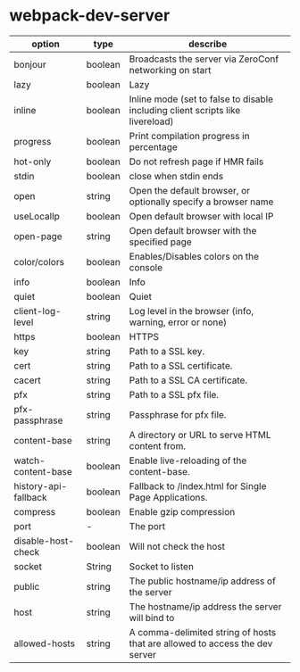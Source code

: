 # webpack-dev-server

| option               | type    | describe                                                                       |
| -------------------- | ------- | ------------------------------------------------------------------------------ |
| bonjour              | boolean | Broadcasts the server via ZeroConf networking on start                         |
| lazy                 | boolean | Lazy                                                                           |
| inline               | boolean | Inline mode (set to false to disable including client scripts like livereload) |
| progress             | boolean | Print compilation progress in percentage                                       |
| hot-only             | boolean | Do not refresh page if HMR fails                                               |
| stdin                | boolean | close when stdin ends                                                          |
| open                 | string  | Open the default browser, or optionally specify a browser name                 |
| useLocalIp           | boolean | Open default browser with local IP                                             |
| open-page            | string  | Open default browser with the specified page                                   |
| color/colors         | boolean | Enables/Disables colors on the console                                         |
| info                 | boolean | Info                                                                           |
| quiet                | boolean | Quiet                                                                          |
| client-log-level     | string  | Log level in the browser (info, warning, error or none)                        |
| https                | boolean | HTTPS                                                                          |
| key                  | string  | Path to a SSL key.                                                             |
| cert                 | string  | Path to a SSL certificate.                                                     |
| cacert               | string  | Path to a SSL CA certificate.                                                  |
| pfx                  | string  | Path to a SSL pfx file.                                                        |
| pfx-passphrase       | string  | Passphrase for pfx file.                                                       |
| content-base         | string  | A directory or URL to serve HTML content from.                                 |
| watch-content-base   | boolean | Enable live-reloading of the content-base.                                     |
| history-api-fallback | boolean | Fallback to /index.html for Single Page Applications.                          |
| compress             | boolean | Enable gzip compression                                                        |
| port                 | -       | The port                                                                       |
| disable-host-check   | boolean | Will not check the host                                                        |
| socket               | String  | Socket to listen                                                               |
| public               | string  | The public hostname/ip address of the server                                   |
| host                 | string  | The hostname/ip address the server will bind to                                |
| allowed-hosts        | string  | A comma-delimited string of hosts that are allowed to access the dev server    |

